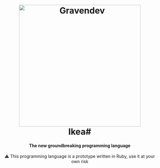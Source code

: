 <h1 align="center">
  <br>
  <img src="https://i.imgur.com/x5b9ORc.png" alt="Gravendev" width="400">
  <br>
  Ikea#
  <br>
</h1>

<h4 align="center">The new groundbreaking programming language</h4>

<p align="center">⚠️ This programming language is a prototype written in Ruby, use it at your own risk</p>
